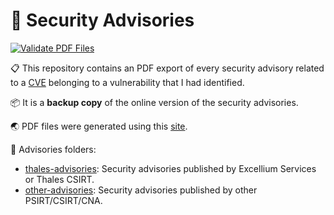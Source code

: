 # 🐞 Security Advisories

[![Validate PDF Files](https://github.com/righettod/security-advisory/actions/workflows/validate.yml/badge.svg?branch=main)](https://github.com/righettod/security-advisory/actions/workflows/validate.yml)

📋 This repository contains an PDF export of every security advisory related to a [CVE](https://www.redhat.com/en/topics/security/what-is-cve) belonging to a vulnerability that I had identified.

📦 It is a **backup copy** of the online version of the security advisories.

🌏 PDF files were generated using this [site](https://www.sejda.com/html-to-pdf).

📖 Advisories folders:

* [thales-advisories](thales-advisories): Security advisories published by Excellium Services or Thales CSIRT.
* [other-advisories](other-advisories): Security advisories published by other PSIRT/CSIRT/CNA.
